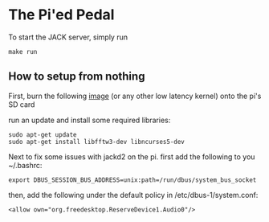 The Pi'ed Pedal
===========

To start the JACK server, simply run

    make run


How to setup from nothing
-------------------------

First, burn the following [image](http://www.emlid.com/raspberry-pi-real-time-kernel/) (or any other low latency kernel) onto the pi's SD card

run an update and install some required libraries:

    sudo apt-get update
    sudo apt-get install libfftw3-dev libncurses5-dev
    
Next to fix some issues with jackd2 on the pi. first add the following to you ~/.bashrc:

    export DBUS_SESSION_BUS_ADDRESS=unix:path=/run/dbus/system_bus_socket
    
then, add the following under the default policy in /etc/dbus-1/system.conf:

    <allow own="org.freedesktop.ReserveDevice1.Audio0"/>
